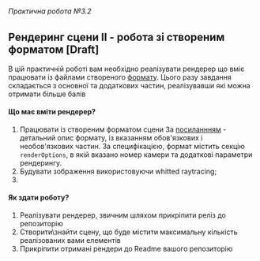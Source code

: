 ###### Практична робота №3.2
## Рендеринг сцени II - робота зі створеним форматом [Draft]

В цій практичній роботі вам необхідно реалізувати рендерер що вміє працювати із файлами створеного [формату](https://computer-graphics-course.github.io/scene-format/). Цього разу завдання складається з основної та додаткових частин, реалізувавши які можна отримати більше балів


#### Що має вміти рендерер?
1. Працювати із створеним форматом сцени
За [посиланнням](https://computer-graphics-course.github.io/scene-format/) - детальний опис формату, із вказанням обов'язкових і необов'язкових частин. За специфікацією, формат містить секцію `renderOptions`, в якій вказано номер камери та додаткові параметри рендерингу. 
2. Будувати зображення використовуючи whitted raytracing;
3. 

#### Як здати роботу?
1. Реалізувати рендерер, звичним шляхом прикріпити реліз до репозиторію
2. Створити\знайти сцену, що буде містити максимальну кількість реалізованих вами елементів
3. Прикріпити отримані рендери до Readme вашого репозиторію
